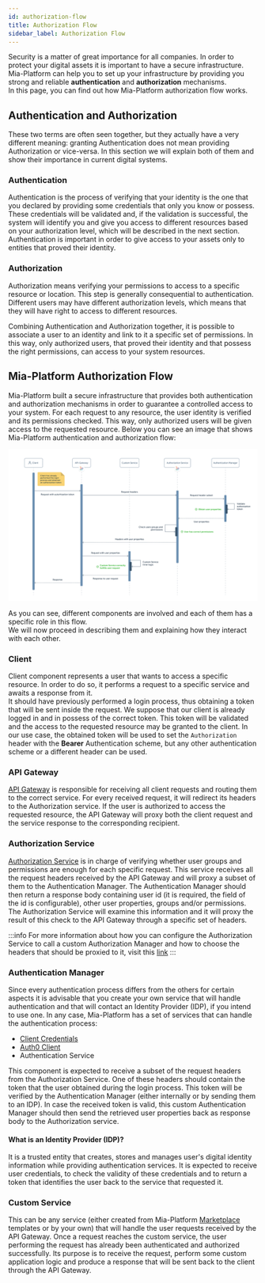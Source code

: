 ```yaml
---
id: authorization-flow
title: Authorization Flow
sidebar_label: Authorization Flow
---
```


Security is a matter of great importance for all companies. In order to protect your digital assets it is important to have a secure infrastructure.
Mia-Platform can help you to set up your infrastructure by providing you strong and reliable **authentication** and **authorization** mechanisms.  
In this page, you can find out how Mia-Platform authorization flow works.

## Authentication and Authorization

These two terms are often seen together, but they actually have a very different meaning: granting Authentication does not mean providing Authorization or vice-versa. In this section we will explain both of them and show their importance in current digital systems.

### Authentication

Authentication is the process of verifying that your identity is the one that you declared by providing some credentials that only you know or possess.
These credentials will be validated and, if the validation is successful, the system will identify you and give you access to different resources based on your authorization level, which will be described in the next section.  
Authentication is important in order to give access to your assets only to entities that proved their identity.

### Authorization

Authorization means verifying your permissions to access to a specific resource or location. This step is generally consequential to authentication.
Different users may have different authorization levels, which means that they will have right to access to different resources.  

Combining Authentication and Authorization together, it is possible to associate a user to an identity and link to it a specific set of permissions. In this way, only authorized users, that proved their identity and that possess the right permissions, can access to your system resources.

## Mia-Platform Authorization Flow

Mia-Platform built a secure infrastructure that provides both authentication and authorization mechanisms in order to guarantee a controlled access to your system.
For each request to any resource, the user identity is verified and its permissions checked. This way, only authorized users will be given access to the requested resource.
Below you can see an image that shows Mia-Platform authentication and authorization flow:

![Authorization Flow Sequence](img/authorization-flow-sequence.png)

As you can see, different components are involved and each of them has a specific role in this flow.  
We will now proceed in describing them and explaining how they interact with each other.

### Client

Client component represents a user that wants to access a specific resource. In order to do so, it performs a request to a specific service  and awaits a response from it.  
It should have previously performed a login process, thus obtaining a token that will be sent inside the request. We suppose that our client is already logged in and in possess of the correct token. This token will be validated and the access to the requested resource may be granted to the client. In our use case, the obtained token will be used to set the `Authorization` header with the **Bearer** Authentication scheme, but any other authentication scheme or a different header can be used.

### API Gateway

[API Gateway](../../runtime_suite/api-gateway/overview.md) is responsible for receiving all client requests and routing them to the correct service.
For every received request, it will redirect its headers to the Authorization service. If the user is authorized to access the requested resource, the API Gateway will proxy both the client request and the service response to the corresponding recipient.

### Authorization Service

[Authorization Service](../../runtime_suite/authorization-service/usage.md) is in charge of verifying whether user groups and permissions are enough for each specific request. This service receives all the request headers received by the API Gateway and will proxy a subset of them to the Authentication Manager.
The Authentication Manager should then return a response body containing user id (it is required, the field of the id is configurable), other user properties, groups and/or permissions. The Authorization Service will examine this information and it will proxy the result of this check to the API Gateway through a specific set of headers.

:::info
For more information about how you can configure the Authorization Service to call a custom Authorization Manager and how to choose the headers that should be proxied to it, visit this [link](../../runtime_suite/authorization-service/usage.md)
:::

### Authentication Manager

Since every authentication process differs from the others for certain aspects it is advisable that you create your own service that will handle authentication and that will contact an Identity Provider (IDP), if you intend to use one.
In any case, Mia-Platform has a set of services that can handle the authentication process:

* [Client Credentials](../../runtime_suite/client-credentials/configuration)
* [Auth0 Client](../../runtime_suite/auth0-client/configuration)
* Authentication Service

This component is expected to receive a subset of the request headers from the Authorization Service. One of these headers should contain the token that the user obtained during the login process.
This token will be verified by the Authentication Manager (either internally or by sending them to an IDP). In case the received token is valid, this custom Authentication Manager should then send the retrieved user properties back as response body to the Authorization service.

#### What is an Identity Provider (IDP)?

It is a trusted entity that creates, stores and manages user's digital identity information while providing authentication services. It is expected to receive user credentials, to check the validity of these credentials and to return a token that identifies the user back to the service that requested it.

### Custom Service

This can be any service (either created from Mia-Platform [Marketplace](../../marketplace/overview_marketplace) templates or by your own) that will handle the user requests received by the API Gateway.
Once a request reaches the custom service, the user performing the request has already been authenticated and authorized successfully.
Its purpose is to receive the request, perform some custom application logic and produce a response that will be sent back to the client through the API Gateway.
